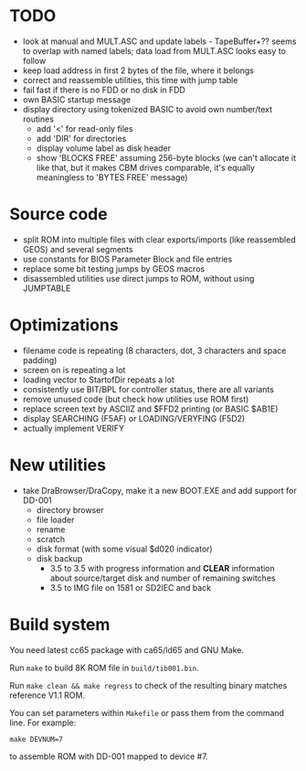 
# TODO

- look at manual and MULT.ASC and update labels - TapeBuffer+?? seems to overlap with named labels; data load from MULT.ASC looks easy to follow
- keep load address in first 2 bytes of the file, where it belongs
- correct and reassemble utilities, this time with jump table
- fail fast if there is no FDD or no disk in FDD
- own BASIC startup message
- display directory using tokenized BASIC to avoid own number/text routines
	- add '<' for read-only files
	- add 'DIR' for directories
	- display volume label as disk header
	- show 'BLOCKS FREE' assuming 256-byte blocks (we can't allocate it like that, but it makes CBM drives comparable, it's equally meaningless to 'BYTES FREE' message)

# Source code

- split ROM into multiple files with clear exports/imports (like reassembled GEOS) and several segments
- use constants for BIOS Parameter Block and file entries
- replace some bit testing jumps by GEOS macros
- disassembled utilities use direct jumps to ROM, without using JUMPTABLE

# Optimizations

- filename code is repeating (8 characters, dot, 3 characters and space padding)
- screen on is repeating a lot
- loading vector to StartofDir repeats a lot
- consistently use BIT/BPL for controller status, there are all variants
- remove unused code (but check how utilities use ROM first)
- replace screen text by ASCIIZ and $FFD2 printing (or BASIC $AB1E)
- display SEARCHING (F5AF) or LOADING/VERYFING (F5D2)
- actually implement VERIFY

# New utilities

- take DraBrowser/DraCopy, make it a new BOOT.EXE and add support for DD-001
	- directory browser
	- file loader
	- rename
	- scratch
	- disk format (with some visual $d020 indicator)
	- disk backup
		- 3.5 to 3.5 with progress information and **CLEAR** information about source/target disk
                  and number of remaining switches
		- 3.5 to IMG file on 1581 or SD2IEC and back

# Build system

You need latest cc65 package with ca65/ld65 and GNU Make.

Run `make` to build 8K ROM file in `build/tib001.bin`.

Run `make clean && make regress` to check of the resulting binary matches reference V1.1 ROM.

You can set parameters within `Makefile` or pass them from the command line. For example:
```
make DEVNUM=7
```
to assemble ROM with DD-001 mapped to device #7.
